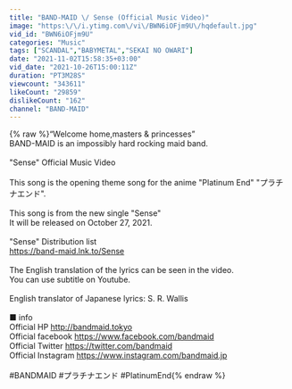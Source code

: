 ```yaml
---
title: "BAND-MAID \/ Sense (Official Music Video)"
image: "https:\/\/i.ytimg.com\/vi\/BWN6iOFjm9U\/hqdefault.jpg"
vid_id: "BWN6iOFjm9U"
categories: "Music"
tags: ["SCANDAL","BABYMETAL","SEKAI NO OWARI"]
date: "2021-11-02T15:58:35+03:00"
vid_date: "2021-10-26T15:00:11Z"
duration: "PT3M28S"
viewcount: "343611"
likeCount: "29859"
dislikeCount: "162"
channel: "BAND-MAID"
---
```

{% raw %}“Welcome home,masters &amp; princesses”<br />BAND-MAID is an impossibly hard rocking maid band.<br /><br />&quot;Sense&quot; Official Music Video<br /><br />This song is the opening theme song for the anime &quot;Platinum End&quot; &quot;プラチナエンド&quot;.<br /><br />This song is from the new single &quot;Sense&quot; <br />It will be released on October 27, 2021.<br /><br />&quot;Sense&quot; Distribution list<br /><a rel="nofollow" target="blank" href="https://band-maid.lnk.to/Sense">https://band-maid.lnk.to/Sense</a><br /><br />The English translation of the lyrics can be seen in the video.<br />You can use subtitle on Youtube.<br /><br />English translator of Japanese lyrics: S. R. Wallis<br /><br />■ info<br />Official HP <a rel="nofollow" target="blank" href="http://bandmaid.tokyo">http://bandmaid.tokyo</a><br />Official facebook <a rel="nofollow" target="blank" href="https://www.facebook.com/bandmaid">https://www.facebook.com/bandmaid</a><br />Official Twitter <a rel="nofollow" target="blank" href="https://twitter.com/bandmaid">https://twitter.com/bandmaid</a><br />Official Instagram <a rel="nofollow" target="blank" href="https://www.instagram.com/bandmaid.jp">https://www.instagram.com/bandmaid.jp</a><br /><br />#BANDMAID #プラチナエンド #PlatinumEnd{% endraw %}
